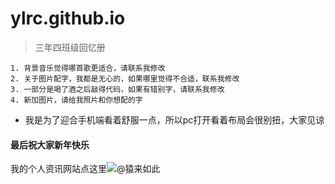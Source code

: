 # ylrc.github.io

> 三年四班级回忆册


```
1. 背景音乐觉得哪首歌更适合，请联系我修改
2. 关于图片配字，我都是无心的，如果哪里觉得不合适，联系我修改
3. 一部分是喝了酒之后敲得代码，如果有错别字，请联系我修改
4. 新加图片，请给我照片和你想配的字
```
 
* 我是为了迎合手机端看着舒服一点，所以pc打开看着布局会很别扭，大家见谅


#### 最后祝大家新年快乐

我的个人资讯网站点这里![@猿来如此](https://doupengs.github.io/)
